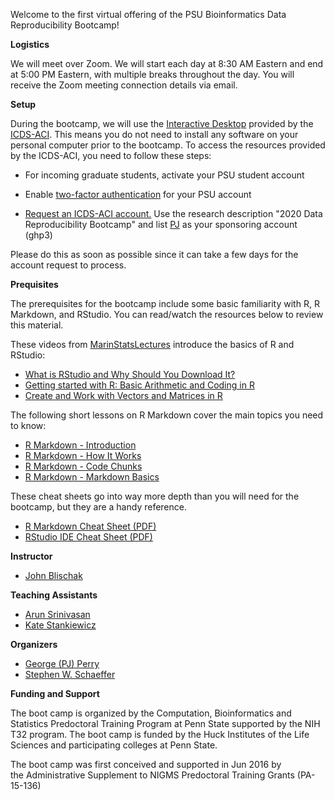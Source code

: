 Welcome to the first virtual offering of the PSU Bioinformatics Data
Reproducibility Bootcamp!

**Logistics**

We will meet over Zoom. We will start each day at 8:30 AM Eastern and end at
5:00 PM Eastern, with multiple breaks throughout the day. You will receive the
Zoom meeting connection details via email.

**Setup**

During the bootcamp, we will use the [Interactive Desktop][desktop] provided by
the [ICDS-ACI][]. This means you do not need to install any software on
your personal computer prior to the bootcamp. To access the resources
provided by the ICDS-ACI, you need to follow these steps:

[desktop]: https://portal.aci.ics.psu.edu/
[icds-aci]: https://www.icds.psu.edu/

* For incoming graduate students, activate your PSU student account

* Enable [two-factor authentication][2fa] for your PSU account

    [2fa]: https://accounts.psu.edu/2fa

* [Request an ICDS-ACI account.][icds-aci-account] Use the research description
  "2020 Data Reproducibility Bootcamp" and list [PJ][pj] as your sponsoring
  account (ghp3)

[icds-aci-account]: https://accounts.aci.ics.psu.edu/

Please do this as soon as possible since it can take a few days for the account
request to process.

**Prequisites**

The prerequisites for the bootcamp include some basic familiarity with R, R
Markdown, and RStudio. You can read/watch the resources below to review this
material.

These videos from [MarinStatsLectures][] introduce the basics of R and RStudio:

[MarinStatsLectures]: https://www.youtube.com/user/marinstatlectures

* [What is RStudio and Why Should You Download It?](https://youtu.be/riONFzJdXcs)
* [Getting started with R: Basic Arithmetic and Coding in R](https://youtu.be/UYclmg1_KLk)
* [Create and Work with Vectors and Matrices in R](https://youtu.be/2TcPAZOyV0U)

The following short lessons on R Markdown cover the main topics you need to
know:

* [R Markdown - Introduction](https://rmarkdown.rstudio.com/lesson-1.html)
* [R Markdown - How It Works](https://rmarkdown.rstudio.com/lesson-2.html)
* [R Markdown - Code Chunks](https://rmarkdown.rstudio.com/lesson-3.html)
* [R Markdown - Markdown Basics](https://rmarkdown.rstudio.com/lesson-8.html)

These cheat sheets go into way more depth than you will need for the bootcamp,
but they are a handy reference.

* [R Markdown Cheat Sheet (PDF)](https://rstudio.com/wp-content/uploads/2016/03/rmarkdown-cheatsheet-2.0.pdf)
* [RStudio IDE Cheat Sheet (PDF)](https://raw.githubusercontent.com/rstudio/cheatsheets/master/rstudio-ide.pdf)

**Instructor**

* [John Blischak][john]

[john]: https://jdblischak.com/

**Teaching Assistants**

* [Arun Srinivasan][arun]
* [Kate Stankiewicz][kate]

[arun]: https://science.psu.edu/index.php/stat/people/uus91
[kate]: https://science.psu.edu/bio/people/khs18

**Organizers**

* [George (PJ) Perry][pj]
* [Stephen W. Schaeffer][steve]

[pj]: https://science.psu.edu/bio/people/ghp3
[steve]: https://science.psu.edu/bio/people/sws4

**Funding and Support**

The boot camp is organized by the Computation, Bioinformatics and Statistics Predoctoral Training Program at Penn State supported by the NIH T32 program. The boot camp is funded by the Huck Institutes of the Life Sciences and participating colleges at Penn State.

The boot camp was first conceived and supported in Jun 2016 by the Administrative Supplement to NIGMS Predoctoral Training Grants (PA-15-136)
